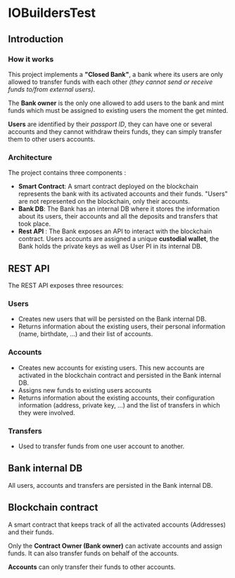 # IOBuildersTest

## Introduction

### How it works

This project implements a **"Closed Bank"**, a bank where its users are only allowed to transfer funds with each other *(they cannot send or receive funds to/from external users)*.

The **Bank owner** is the only one allowed to add users to the bank and mint funds which must be assigned to existing users the moment the get minted.

**Users** are identified by their *passport ID*, they can have one or several accounts and they cannot withdraw theirs funds, they can simply transfer them to other users accounts.

### Architecture
The project contains three components :

- **Smart Contract**: A smart contract deployed on the blockchain represents the bank with its activated accounts and their funds. "Users" are not represented on the blockchain, only their accounts.
- **Bank DB**: The Bank has an internal DB where it stores the information about its users, their accounts and all the deposits and transfers that took place.
- **Rest API** : The Bank exposes an API to interact with the blockchain contract. Users accounts are assigned a unique **custodial wallet**, the Bank holds the private keys as well as User PI in its internal DB.

## REST API

The REST API exposes three resources:

### Users
  
  - Creates new users that will be persisted on the Bank internal DB. 
  - Returns information about the existing users, their personal information (name, birthdate, ...) and their list of accounts.

### Accounts

  - Creates new accounts for existing users. This new accounts are activated in the blockchain contract and persisted in the Bank internal DB.
  - Assigns new funds to existing users accounts
  - Returns information about the existing accounts, their configuration information (address, private key, ...) and the list of transfers in which they were involved.

### Transfers

  - Used to transfer funds from one user account to another.


## Bank internal DB
All users, accounts and transfers are persisted in the Bank internal DB.

## Blockchain contract
A smart contract that keeps track of all the activated accounts (Addresses) and their funds.

Only the **Contract Owner (Bank owner)** can activate accounts and assign funds. It can also transfer funds on behalf of the accounts.

**Accounts** can only transfer their funds to other accounts.